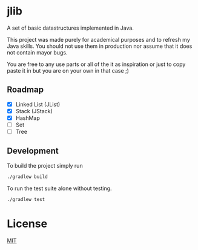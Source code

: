 # jlib
A set of basic datastructures implemented in Java. 

This project was made purely for academical purposes and to refresh my Java 
skills. You should not use them in production nor assume that it does not 
contain mayor bugs.

You are free to any use parts or all of the it as inspiration or just to copy
paste it in but you are on your own in that case ;)

## Roadmap

- [x] Linked List (JList)
- [x] Stack (JStack)
- [x] HashMap
- [ ] Set
- [ ] Tree

## Development

To build the project simply run

```bash
./gradlew build
```

To run the test suite alone without testing.

```bash
./gradlew test
```

# License

[MIT](./LICENSE)
